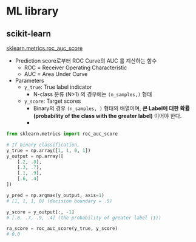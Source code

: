 # ML library 

## scikit-learn

[sklearn.metrics.roc_auc_score](https://scikit-learn.org/stable/modules/generated/sklearn.metrics.roc_auc_score.html)
- Prediction score로부터 ROC Curve의 AUC 를 계산하는 함수
    - ROC = Receiver Operating Characteristic
    - AUC = Area Under Curve
- Parameters
    - `y_true`: True label indicator
        - N-class 분류 (N>1) 의 경우에는 `(n_samples,)` 형태
    - `y_score`: Target scores
        - Binary의 경우 `(n_samples, )` 형태의 배열이며, __큰 Label에 대한 확률 (probability of the class with the greater label)__ 이어야 한다.
        - 

```python
from sklearn.metrics import roc_auc_score

# If binary classification,
y_true = np.array([1, 1, 0, 1])
y_output = np.array([
    [.2, .8], 
    [.3, .7], 
    [.1, .9], 
    [.6, .4]
])

y_pred = np.argmax(y_output, axis=1) 
# [1, 1, 1, 0] (decision boundary = .5)

y_score = y_output[:, -1] 
# [.8, .7, .9, .4] (the probability of greater label (1))

ra_score = roc_auc_score(y_true, y_score)
# 0.0
```